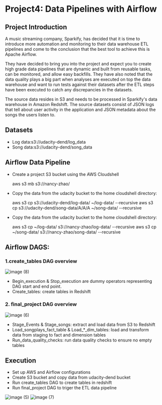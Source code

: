 # Project4: Data Pipelines with Airflow
## Project Introduction
A music streaming company, Sparkify, has decided that it is time to introduce more automation and monitoring to their data warehouse ETL pipelines and come to the conclusion that the best tool to achieve this is Apache Airflow.

They have decided to bring you into the project and expect you to create high grade data pipelines that are dynamic and built from reusable tasks, can be monitored, and allow easy backfills. They have also noted that the data quality plays a big part when analyses are executed on top the data warehouse and want to run tests against their datasets after the ETL steps have been executed to catch any discrepancies in the datasets.

The source data resides in S3 and needs to be processed in Sparkify's data warehouse in Amazon Redshift. The source datasets consist of JSON logs that tell about user activity in the application and JSON metadata about the songs the users listen to.

## Datasets
* Log data:s3://udacity-dend/log_data
* Song data:s3://udacity-dend/song_data

## Airflow Data Pipeline
* Create a project S3 bucket using the AWS Cloudshell

  aws s3 mb s3://nancy-zhao/
  
* Copy the data from the udacity bucket to the home cloudshell directory:

  aws s3 cp s3://udacity-dend/log-data/ ~/log-data/ --recursive
  aws s3 cp s3://udacity-dend/song-data/A/A/A ~/song-data/ --recursive

* Copy the data from the udacity bucket to the home cloudshell directory:

  aws s3 cp ~/log-data/ s3://nancy-zhao/log-data/ --recursive
  aws s3 cp ~/song-data/ s3://nancy-zhao/song-data/ --recursive

## Airflow DAGS:
### 1.create_tables DAG overview
![image (8)](https://github.com/ronger4242/udacity_nano_degree_in_data_engineering_project4_data_pipelines/assets/53929071/233d960c-28d0-49e0-8d25-c7312bb54672)
* Begin_execution & Stop_execution are dummy operators representing DAG start and end point.
* Create_tables: create tables in Redshift

### 2. final_project DAG overview

![image (6)](https://github.com/ronger4242/udacity_nano_degree_in_data_engineering_project4_data_pipelines/assets/53929071/9cab1803-3792-4a20-a480-f48054e447c1)
* Stage_Events & Stage_songs: extract and load data from S3 to Redshift
* Load_songplays_fact_table & Load_*_dim_tables: load and transform data from staging to fact and dimension tables
* Run_data_quality_checks: run data quality checks to ensure no empty tables

## Execution
* Set up AWS and Airflow configurations
* Create S3 bucket and copy data from udacity-dend bucket
* Run create_tables DAG to create tables in redshift
* Run final_project DAG to triger the ETL data pipeline

![image (5)](https://github.com/ronger4242/udacity_nano_degree_in_data_engineering_project4_data_pipelines/assets/53929071/d11a1ac3-72c8-494d-ac17-30168f1bf7f6)
![image (7)](https://github.com/ronger4242/udacity_nano_degree_in_data_engineering_project4_data_pipelines/assets/53929071/6d6a7619-ae56-436a-95c2-0b665ec79c32)
